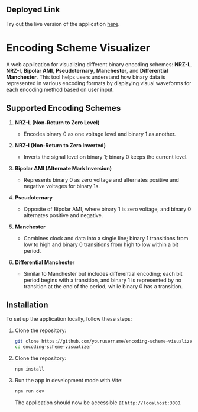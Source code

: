 ## Deployed Link

Try out the live version of the application [here](https://encoding-scheme.onrender.com).

# Encoding Scheme Visualizer

A web application for visualizing different binary encoding schemes: **NRZ-L**, **NRZ-I**, **Bipolar AMI**, **Pseudoternary**, **Manchester**, and **Differential Manchester**. This tool helps users understand how binary data is represented in various encoding formats by displaying visual waveforms for each encoding method based on user input.

## Supported Encoding Schemes

1. **NRZ-L (Non-Return to Zero Level)**

   - Encodes binary 0 as one voltage level and binary 1 as another.

2. **NRZ-I (Non-Return to Zero Inverted)**

   - Inverts the signal level on binary 1; binary 0 keeps the current level.

3. **Bipolar AMI (Alternate Mark Inversion)**

   - Represents binary 0 as zero voltage and alternates positive and negative voltages for binary 1s.

4. **Pseudoternary**

   - Opposite of Bipolar AMI, where binary 1 is zero voltage, and binary 0 alternates positive and negative.

5. **Manchester**

   - Combines clock and data into a single line; binary 1 transitions from low to high and binary 0 transitions from high to low within a bit period.

6. **Differential Manchester**
   - Similar to Manchester but includes differential encoding; each bit period begins with a transition, and binary 1 is represented by no transition at the end of the period, while binary 0 has a transition.

## Installation

To set up the application locally, follow these steps:

1. Clone the repository:

   ```bash
   git clone https://github.com/yourusername/encoding-scheme-visualizer.git
   cd encoding-scheme-visualizer
   ```

2. Clone the repository:

   ```bash
   npm install
   ```

3. Run the app in development mode with Vite:

   ```bash
   npm run dev
   ```

   The application should now be accessible at `http://localhost:3000`.
